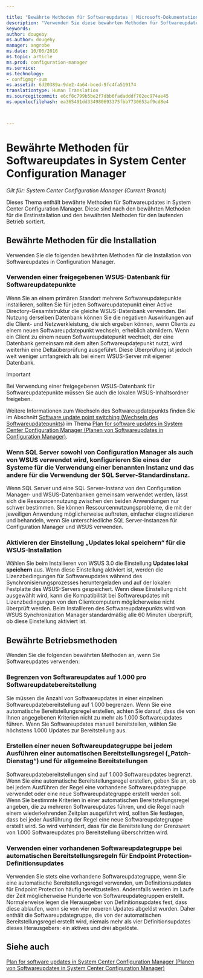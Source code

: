 ```yaml
---

title: "Bewährte Methoden für Softwareupdates | Microsoft-Dokumentation"
description: "Verwenden Sie diese bewährten Methoden für Softwareupdates in System Center Configuration Manager."
keywords: 
author: dougeby
ms.author: dougeby
manager: angrobe
ms.date: 10/06/2016
ms.topic: article
ms.prod: configuration-manager
ms.service: 
ms.technology:
- configmgr-sum
ms.assetid: 6d20389a-9de2-4a64-bced-9fc4fa519174
translationtype: Human Translation
ms.sourcegitcommit: e6cf8c799b5be2f7dbb6fadadddf702ec974ae45
ms.openlocfilehash: ea365491dd334980693375fbb7730653af9cd8e4



---
```

# <a name="best-practices-for-software-updates-in-system-center-configuration-manager"></a>Bewährte Methoden für Softwareupdates in System Center Configuration Manager

*Gilt für: System Center Configuration Manager (Current Branch)*

Dieses Thema enthält bewährte Methoden für Softwareupdates in System Center Configuration Manager. Diese sind nach den bewährten Methoden für die Erstinstallation und den bewährten Methoden für den laufenden Betrieb sortiert.  

## <a name="installation-best-practices"></a>Bewährte Methoden für die Installation  
 Verwenden Sie die folgenden bewährten Methoden für die Installation von Softwareupdates in Configuration Manager.  

### <a name="use-a-shared-wsus-database-for-software-update-points"></a>Verwenden einer freigegebenen WSUS-Datenbank für Softwareupdatepunkte  
 Wenn Sie an einem primären Standort mehrere Softwareupdatepunkte installieren, sollten Sie für jeden Softwareupdatepunkt einer Active Directory-Gesamtstruktur die gleiche WSUS-Datenbank verwenden. Bei Nutzung derselben Datenbank können Sie die negativen Auswirkungen auf die Client- und Netzwerkleistung, die sich ergeben können, wenn Clients zu einem neuen Softwareupdatepunkt wechseln, erheblich abmildern. Wenn ein Client zu einem neuen Softwareupdatepunkt wechselt, der eine Datenbank gemeinsam mit dem alten Softwareupdatepunkt nutzt, wird weiterhin eine Deltaüberprüfung ausgeführt. Diese Überprüfung ist jedoch weit weniger umfangreich als bei einem WSUS-Server mit eigener Datenbank.  

> [!IMPORTANT]  
>  Bei Verwendung einer freigegebenen WSUS-Datenbank für Softwareupdatepunkte müssen Sie auch die lokalen WSUS-Inhaltsordner freigeben.  

 Weitere Informationen zum Wechseln des Softwareupdatepunkts finden Sie im Abschnitt [Software update point switching (Wechseln des Softwareupdatepunkts)](../../sum/plan-design/plan-for-software-updates.md#BKMK_SUPSwitching) im Thema [Plan for software updates in System Center Configuration Manager (Planen von Softwareupdates in Configuration Manager)](../../sum/plan-design/plan-for-software-updates.md).  

### <a name="when-configuration-manager-and-wsus-use-the-same-sql-server-configure-one-of-these-to-use-a-named-instance-and-the-other-to-use-the-default-instance-of-sql-server"></a>Wenn SQL Server sowohl von Configuration Manager als auch von WSUS verwendet wird, konfigurieren Sie eines der Systeme für die Verwendung einer benannten Instanz und das andere für die Verwendung der SQL Server-Standardinstanz.  
 Wenn SQL Server und eine SQL Server-Instanz von den Configuration Manager- und WSUS-Datenbanken gemeinsam verwendet werden, lässt sich die Ressourcennutzung zwischen den beiden Anwendungen nur schwer bestimmen. Sie können Ressourcennutzungsprobleme, die mit der jeweiligen Anwendung möglicherweise auftreten, einfacher diagnostizieren und behandeln, wenn Sie unterschiedliche SQL Server-Instanzen für Configuration Manager und WSUS verwenden.  

### <a name="specify-the-store-updates-locally-setting-for-the-wsus-installation"></a>Aktivieren der Einstellung „Updates lokal speichern“ für die WSUS-Installation  
 Wählen Sie beim Installieren von WSUS 3.0 die Einstellung **Updates lokal speichern** aus. Wenn diese Einstellung aktiviert ist, werden die Lizenzbedingungen für Softwareupdates während des Synchronisierungsprozesses heruntergeladen und auf der lokalen Festplatte des WSUS-Servers gespeichert. Wenn diese Einstellung nicht ausgewählt wird, kann die Kompatibilität bei Softwareupdates mit Lizenzbedingungen von den Clientcomputern möglicherweise nicht überprüft werden. Beim Installieren des Softwareupdatepunkts wird von WSUS Synchronization Manager standardmäßig alle 60 Minuten überprüft, ob diese Einstellung aktiviert ist.  

## <a name="operational-best-practices"></a>Bewährte Betriebsmethoden  
 Wenden Sie die folgenden bewährten Methoden an, wenn Sie Softwareupdates verwenden:  

### <a name="limit-software-updates-to-1000-in-a-single-software-update-deployment"></a>Begrenzen von Softwareupdates auf 1.000 pro Softwareupdatebereitstellung  
 Sie müssen die Anzahl von Softwareupdates in einer einzelnen Softwareupdatebereitstellung auf 1.000 begrenzen. Wenn Sie eine automatische Bereitstellungsregel erstellen, achten Sie darauf, dass die von Ihnen angegebenen Kriterien nicht zu mehr als 1.000 Softwareupdates führen. Wenn Sie Softwareupdates manuell bereitstellen, wählen Sie höchstens 1.000 Updates zur Bereitstellung aus.  

### <a name="create-a-new-software-update-group-each-time-an-automatic-deployment-rule-runs-for-patch-tuesday-and-for-general-deployment"></a>Erstellen einer neuen Softwareupdategruppe bei jedem Ausführen einer automatischen Bereitstellungsregel („Patch-Dienstag“) und für allgemeine Bereitstellungen  
 Softwareupdatebereitstellungen sind auf 1.000 Softwareupdates begrenzt. Wenn Sie eine automatische Bereitstellungsregel erstellen, geben Sie an, ob bei jedem Ausführen der Regel eine vorhandene Softwareupdategruppe verwendet oder eine neue Softwareupdategruppe erstellt werden soll. Wenn Sie bestimmte Kriterien in einer automatischen Bereitstellungsregel angeben, die zu mehreren Softwareupdates führen, und die Regel nach einem wiederkehrenden Zeitplan ausgeführt wird, sollten Sie festlegen, dass bei jeder Ausführung der Regel eine neue Softwareupdategruppe erstellt wird. So wird verhindert, dass für die Bereitstellung der Grenzwert von 1.000 Softwareupdates pro Bereitstellung überschritten wird.  

### <a name="use-an-existing-software-update-group-for-automatic-deployment-rules-for-endpoint-protection-definition-updates"></a>Verwenden einer vorhandenen Softwareupdategruppe bei automatischen Bereitstellungsregeln für Endpoint Protection-Definitionsupdates  
 Verwenden Sie stets eine vorhandene Softwareupdategruppe, wenn Sie eine automatische Bereitstellungsregel verwenden, um Definitionsupdates für Endpoint Protection häufig bereitzustellen. Andernfalls werden im Laufe der Zeit möglicherweise Hunderte von Softwareupdategruppen erstellt. Normalerweise legen die Herausgeber von Definitionsupdates fest, dass diese ablaufen, wenn sie von vier neueren Updates abgelöst wurden. Daher enthält die Softwareupdategruppe, die von der automatischen Bereitstellungsregel erstellt wird, niemals mehr als vier Definitionsupdates dieses Herausgebers: ein aktives und drei abgelöste.  

## <a name="see-also"></a>Siehe auch  
 [Plan for software updates in System Center Configuration Manager (Planen von Softwareupdates in System Center Configuration Manager)](../../sum/plan-design/plan-for-software-updates.md)



<!--HONumber=Dec16_HO3-->


